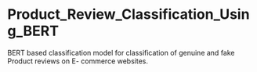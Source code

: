 # Product_Review_Classification_Using_BERT
BERT based classification model for classification of genuine and fake Product reviews on E- commerce websites. 
